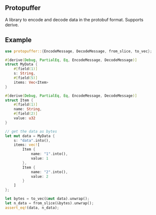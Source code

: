 ## Protopuffer

A library to encode and decode data in the protobuf format. Supports derive.

## Example
```rust
use protopuffer::{EncodeMessage, DecodeMessage, from_slice, to_vec};

#[derive(Debug, PartialEq, Eq, EncodeMessage, DecodeMessage)]
struct MyData {
	#[field(1)]
	s: String,
	#[field(5)]
	items: Vec<Item>
}

#[derive(Debug, PartialEq, Eq, EncodeMessage, DecodeMessage)]
struct Item {
	#[field(1)]
	name: String,
	#[field(2)]
	value: u32
}

// get the data as bytes
let mut data = MyData {
	s: "data".into(),
	items: vec![
		Item {
			name: "1".into(),
			value: 1
		},
		Item {
			name: "2".into(),
			value: 2
		}
	]
};

let bytes = to_vec(&mut data).unwrap();
let n_data = from_slice(&bytes).unwrap();
assert_eq!(data, n_data);
```
